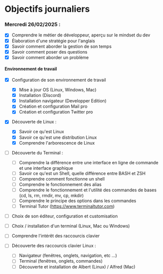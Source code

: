 # Objectifs journaliers

### Mercredi 26/02/2025 :

- [x] Comprendre le métier de développeur, aperçu sur le mindset du dev
- [x] Élaboration d'une stratégie pour l'anglais
- [x] Savoir comment aborder la gestion de son temps
- [x] Savoir comment poser des questions
- [x] Savoir comment aborder un problème

#### Environnement de travail

- [x] Configuration de son environnement de travail

  - [x] Mise à jour OS (Linux, Windows, Mac)
  - [x] Installation (Discord)
  - [x] Installation navigateur (Developper Edition)
  - [x] Création et configuration Mail pro
  - [x] Création et configuration Twitter pro

- [x] Découverte de Linux :

  - [x] Savoir ce qu'est Linux
  - [x] Savoir ce qu'est une distribution Linux
  - [x] Comprendre l'arborescence de Linux

- [ ] Découverte du Terminal :

  - [ ] Comprendre la différence entre une interface en ligne de commande et une interface graphique
  - [ ] Savoir ce qu'est un Shell, quelle différence entre BASH et ZSH
  - [ ] Comprendre comment fonctionne un shell
  - [ ] Comprendre le fonctionnement des alias
  - [ ] Comprendre le fonctionnement et l'utilité des commandes de bases (cd, ls, rm, rmdir, mv, cp, mkdir)
  - [ ] Comprendre le principe des options dans les commandes
  - [ ] Terminal Tutor (https://www.terminaltutor.com)

- [ ] Choix de son éditeur, configuration et customisation
- [ ] Choix / installation d'un terminal (Linux, Mac ou Windows)

- [ ] Comprendre l'intérêt des raccourcis clavier
- [ ] Découverte des raccourcis clavier Linux :
  - [ ] Navigateur (fenêtres, onglets, navigation, etc …)
  - [ ] Terminal (fenêtres, onglets, commandes)
  - [ ] Découverte et installation de Albert (Linux) / Alfred (Mac)

